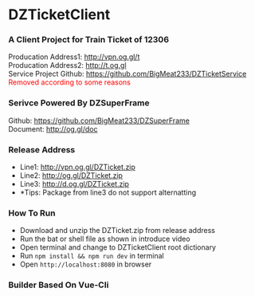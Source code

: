 # DZTicketClient

### A Client Project for Train Ticket of 12306  
Producation Address1: http://vpn.og.gl/t  
Producation Address2: http://t.og.gl  
Service Project Github: https://github.com/BigMeat233/DZTicketService  
<font color="red">Removed according to some reasons</font>  

### Serivce Powered By DZSuperFrame  
Github: https://github.com/BigMeat233/DZSuperFrame  
Document: http://og.gl/doc  

### Release Address
+ Line1: http://vpn.og.gl/DZTicket.zip    
+ Line2: http://og.gl/DZTicket.zip  
+ Line3: http://d.og.gl/DZTicket.zip  
+ *Tips: Package from line3 do not support alternatting  

### How To Run
+ Download and unzip the DZTicket.zip from release address
+ Run the bat or shell file as shown in introduce video
+ Open terminal and change to DZTicketClient root dictionary
+ Run ```npm install && npm run dev``` in terminal
+ Open ```http://localhost:8080``` in browser


### Builder Based On Vue-Cli  
